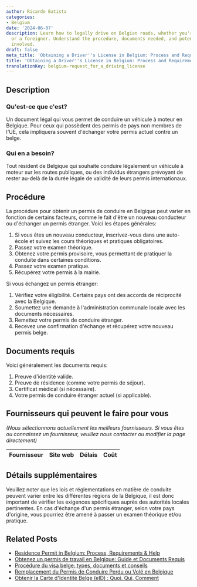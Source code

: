```yaml
---
author: Ricardo Batista
categories:
- Belgium
date: '2024-06-07'
description: Learn how to legally drive on Belgian roads, whether you're a resident
  or a foreigner. Understand the procedure, documents needed, and potential costs
  involved.
draft: false
meta_title: 'Obtaining a Driver''s License in Belgium: Process and Requirements'
title: 'Obtaining a Driver''s License in Belgium: Process and Requirements'
translationKey: belgium-request_for_a_driving_license
---
```


## Description
### Qu'est-ce que c'est?
Un document légal qui vous permet de conduire un véhicule à moteur en Belgique. Pour ceux qui possèdent des permis de pays non membres de l'UE, cela impliquera souvent d'échanger votre permis actuel contre un belge.

### Qui en a besoin?
Tout résident de Belgique qui souhaite conduire légalement un véhicule à moteur sur les routes publiques, ou des individus étrangers prévoyant de rester au-delà de la durée légale de validité de leurs permis internationaux.

## Procédure
La procédure pour obtenir un permis de conduire en Belgique peut varier en fonction de certains facteurs, comme le fait d'être un nouveau conducteur ou d'échanger un permis étranger. Voici les étapes générales:

1. Si vous êtes un nouveau conducteur, inscrivez-vous dans une auto-école et suivez les cours théoriques et pratiques obligatoires.
2. Passez votre examen théorique.
3. Obtenez votre permis provisoire, vous permettant de pratiquer la conduite dans certaines conditions.
4. Passez votre examen pratique.
5. Récupérez votre permis à la mairie.

Si vous échangez un permis étranger:

1. Vérifiez votre éligibilité. Certains pays ont des accords de réciprocité avec la Belgique.
2. Soumettez une demande à l'administration communale locale avec les documents nécessaires.
3. Remettez votre permis de conduire étranger.
4. Recevez une confirmation d'échange et récupérez votre nouveau permis belge.

## Documents requis
Voici généralement les documents requis:

1. Preuve d'identité valide.
2. Preuve de résidence (comme votre permis de séjour).
3. Certificat médical (si nécessaire).
4. Votre permis de conduire étranger actuel (si applicable).

## Fournisseurs qui peuvent le faire pour vous

_(Nous sélectionnons actuellement les meilleurs fournisseurs. Si vous êtes ou connaissez un fournisseur, veuillez nous contacter ou modifier la page directement)_

| Fournisseur     |     Site web    |     Délais       |       Coût       |
| :-------------: | :-------------: |  :-------------: | :-------------: |

## Détails supplémentaires
Veuillez noter que les lois et réglementations en matière de conduite peuvent varier entre les différentes régions de la Belgique, il est donc important de vérifier les exigences spécifiques auprès des autorités locales pertinentes. En cas d'échange d'un permis étranger, selon votre pays d'origine, vous pourriez être amené à passer un examen théorique et/ou pratique.


## Related Posts

- [Residence Permit in Belgium: Process, Requirements & Help](https://tramitit.com/fr/guides/belgium/demande_de_titre_de_sejour/)
- [Obtenez un permis de travail en Belgique: Guide et Documents Requis](https://tramitit.com/fr/guides/belgium/demande_de_permis_de_travail/)
- [Procédure du visa belge: types, documents et conseils](https://tramitit.com/fr/guides/belgium/demande_de_visa/)
- [Remplacement du Permis de Conduire Perdu ou Volé en Belgique](https://tramitit.com/fr/guides/belgium/demande_de_remplacement_de_permis_de_conduire/)
- [Obtenir la Carte d'Identité Belge (eID) : Quoi, Qui, Comment](https://tramitit.com/fr/guides/belgium/demande_de_carte_didentite/)